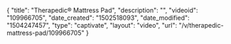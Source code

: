 {
    "title": "Therapedic&reg; Mattress Pad",
    "description": "",
    "videoid": "109966705",
    "date_created": "1502518093",
    "date_modified": "1504247457",
    "type": "captivate",
    "layout": "video",
    "url": "\/v\/therapedic-mattress-pad\/109966705"
}